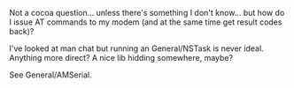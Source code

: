 Not a cocoa question... unless there's something I don't know... but how do I issue AT commands to my modem (and at the same time get result codes back)?

I've looked at man chat but running an General/NSTask is never ideal.  Anything more direct?  A nice lib hidding somewhere, maybe?

See General/AMSerial.